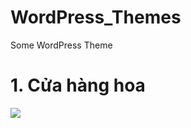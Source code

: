 # WordPress_Themes
Some WordPress Theme

<h1>1. Cửa hàng hoa </h1>

<img src="https://github.com/huubinh99/WordPress_Themes/blob/master/cuahanghoa/screenshot.png" />

